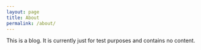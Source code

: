 ```yaml
---
layout: page
title: About
permalink: /about/
---
```


This is a blog. It is currently just for test purposes and contains no content.

